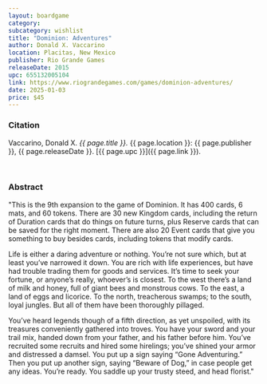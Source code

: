```yaml
---
layout: boardgame
category:
subcategory: wishlist
title: "Dominion: Adventures"
author: Donald X. Vaccarino
location: Placitas, New Mexico
publisher: Rio Grande Games
releaseDate: 2015
upc: 655132005104
link: https://www.riograndegames.com/games/dominion-adventures/
date: 2025-01-03
price: $45
---
```


### Citation

Vaccarino, Donald X. *{{ page.title }}.* {{ page.location }}: {{ page.publisher }}, {{ page.releaseDate }}. [{{ page.upc }}]({{ page.link }}).

<br>


### Abstract

"This is the 9th expansion to the game of Dominion. It has 400 cards, 6 mats, and 60 tokens. There are 30 new Kingdom cards, including the return of Duration cards that do things on future turns, plus Reserve cards that can be saved for the right moment. There are also 20 Event cards that give you something to buy besides cards, including tokens that modify cards.

Life is either a daring adventure or nothing. You’re not sure which, but at least you’ve narrowed it down. You are rich with life experiences, but have had trouble trading them for goods and services. It’s time to seek your fortune, or anyone’s really, whoever’s is closest. To the west there’s a land of milk and honey, full of giant bees and monstrous cows. To the east, a land of eggs and licorice. To the north, treacherous swamps; to the south, loyal jungles. But all of them have been thoroughly pillaged.

You’ve heard legends though of a fifth direction, as yet unspoiled, with its treasures conveniently gathered into troves. You have your sword and your trail mix, handed down from your father, and his father before him. You’ve recruited some recruits and hired some hirelings; you’ve shined your armor and distressed a damsel. You put up a sign saying “Gone Adventuring.” Then you put up another sign, saying “Beware of Dog,” in case people get any ideas. You’re ready. You saddle up your trusty steed, and head florist."
